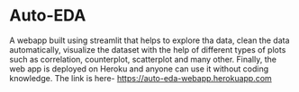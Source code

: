 # Auto-EDA
A webapp built using streamlit that helps to explore tha data, clean the data automatically, visualize the dataset with the help of different types of plots such as correlation, counterplot, scatterplot and many other. Finally, the web app is deployed on Heroku and anyone can use it without coding knowledge. The link is here- https://auto-eda-webapp.herokuapp.com
